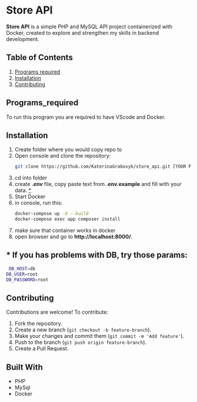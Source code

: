 # Store API

**Store API** is a simple PHP and MySQL API project containerized with Docker, created to explore and strengthen my skills in backend development.

## Table of Contents
1. [Programs required](#programs_required)
2. [Installation](#installation)
3. [Contributing](#contributing)
   
## Programs_required
To run this program you are required to have VScode and Docker.

## Installation
1. Create folder where you would copy repo to
2. Open console and clone the repository:
    ```bash
    git clone https://github.com/KaterinaGrabovyk/store_api.git [YOUR FOLDER NAME]
    ```
3. cd into folder
4. create ***.env*** file, copy paste text from **.env.example** and fill with your data. [*](*)
5. Start Docker
6. in console, run this:
    ```bash
    docker-compose up -d --build
    docker-compose exec app composer install
    ```
7. make sure that container works in docker
8. open browser and go to **http://localhost:8000/**.
## * If you has problems with DB, try those params:

 ```bash
  DB_HOST=db
DB_USER=root
DB_PASSWORD=root
 ``` 
## Contributing
Contributions are welcome! To contribute:
1. Fork the repository.
2. Create a new branch (`git checkout -b feature-branch`).
3. Make your changes and commit them (`git commit -m 'Add feature'`).
4. Push to the branch (`git push origin feature-branch`).
5. Create a Pull Request.

## Built With
- PHP
- MySql
- Docker

